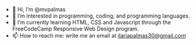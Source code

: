 - 👋 Hi, I’m @mvpalmas
- 👀 I’m interested in programming, coding, and programming languages.
- 🌱 I’m currently learning HTML, CSS and Javascript through the FreeCodeCamp Responsive Web Design program. 
- 📫 How to reach me: write me an email at ilariapalmas30@gmail.com

